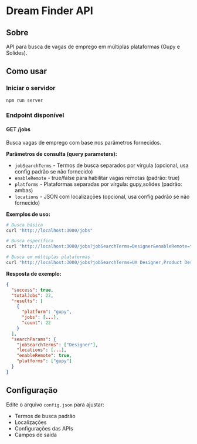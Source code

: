 # Dream Finder API

## Sobre

API para busca de vagas de emprego em múltiplas plataformas (Gupy e Solides).

## Como usar

### Iniciar o servidor

```bash
npm run server
```

### Endpoint disponível

#### GET /jobs

Busca vagas de emprego com base nos parâmetros fornecidos.

**Parâmetros de consulta (query parameters):**

- `jobSearchTerms` - Termos de busca separados por vírgula (opcional, usa config padrão se não fornecido)
- `enableRemote` - true/false para habilitar vagas remotas (padrão: true)
- `platforms` - Plataformas separadas por vírgula: gupy,solides (padrão: ambas)
- `locations` - JSON com localizações (opcional, usa config padrão se não fornecido)

**Exemplos de uso:**

```bash
# Busca básica
curl "http://localhost:3000/jobs"

# Busca específica
curl "http://localhost:3000/jobs?jobSearchTerms=Designer&enableRemote=true&platforms=gupy"

# Busca em múltiplas plataformas
curl "http://localhost:3000/jobs?jobSearchTerms=UX Designer,Product Designer&platforms=gupy,solides"
```

**Resposta de exemplo:**

```json
{
  "success": true,
  "totalJobs": 22,
  "results": [
    {
      "platform": "gupy",
      "jobs": [...],
      "count": 22
    }
  ],
  "searchParams": {
    "jobSearchTerms": ["Designer"],
    "locations": [...],
    "enableRemote": true,
    "platforms": ["gupy"]
  }
}
```

## Configuração

Edite o arquivo `config.json` para ajustar:

- Termos de busca padrão
- Localizações
- Configurações das APIs
- Campos de saída
